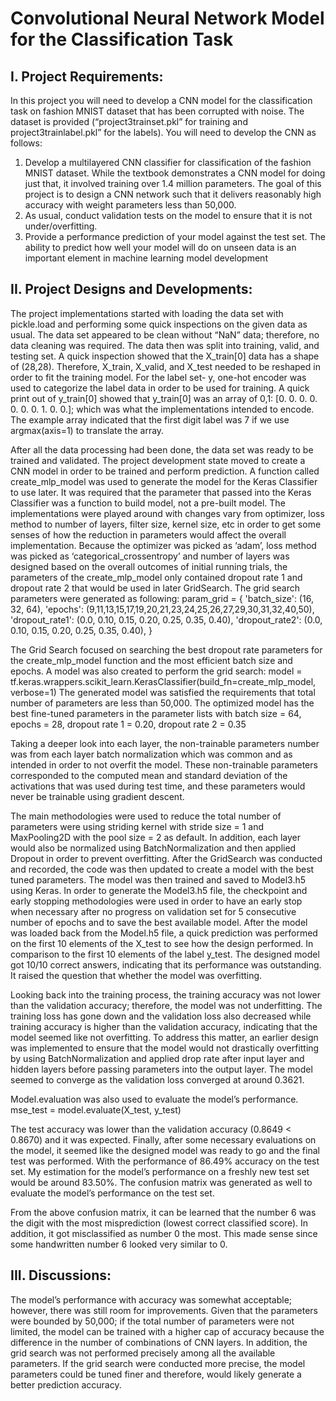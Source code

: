 

# Convolutional Neural Network Model for the Classification Task
## I. Project Requirements:
In this project you will need to develop a CNN model for the classification task on fashion
MNIST dataset that has been corrupted with noise. The dataset is provided (“project3trainset.pkl” for training and project3trainlabel.pkl” for the labels). 
You will need to
develop the CNN as follows:
1. Develop a multilayered CNN classifier for classification of the fashion MNIST dataset.
While the textbook demonstrates a CNN model for doing just that, it involved training
over 1.4 million parameters. The goal of this project is to design a CNN network such
that it delivers reasonably high accuracy with weight parameters less than 50,000.
2. As usual, conduct validation tests on the model to ensure that it is not under/overfitting.
3. Provide a performance prediction of your model against the test set. The ability to
predict how well your model will do on unseen data is an important element in machine
learning model development
 
 
 
 
## II. Project Designs and Developments:
The project implementations started with loading the data set with pickle.load and performing some quick inspections on the given data as usual. The data set appeared to be clean without “NaN” data; therefore, no data cleaning was required. The data then was split into training, valid, and testing set. 
A quick inspection showed that the X_train[0] data has a shape of (28,28). Therefore, X_train, X_valid, and X_test needed to be reshaped in order to fit the training model. For the label set- y, one-hot encoder was used to categorize the label data in order to be used for training. A quick print out of y_train[0]  showed that y_train[0] was an array of 0,1: [0. 0. 0. 0. 0. 0. 0. 1. 0. 0.]; which was what the implementations intended to encode. The example array indicated that the first digit label was 7 if we use argmax(axis=1) to translate the array.
 
After all the data processing had been done, the data set was ready to be trained and validated. The project development state moved to create a CNN model in order to be trained and perform prediction.
A function called create_mlp_model was used to generate the model for the Keras Classifier to use later. It was required that the parameter that passed into the Keras Classifier was a function to build model, not a pre-built model.
The implementations were played around with changes vary from optimizer, loss method to number of layers, filter size, kernel size, etc in order to get some senses of how the reduction in parameters would affect the overall implementation. Because the optimizer was picked as ‘adam’, loss method was picked as ‘categorical_crossentropy’ and number of layers was designed based on the overall outcomes of initial running trials, the parameters of the create_mlp_model only contained dropout rate 1 and dropout rate 2 that would be used in later GridSearch. 
The grid search parameters were generated as following:
param_grid = {
    'batch_size': (16, 32, 64),
    'epochs': (9,11,13,15,17,19,20,21,23,24,25,26,27,29,30,31,32,40,50),
    'dropout_rate1': (0.0, 0.10, 0.15, 0.20, 0.25, 0.35, 0.40),
    'dropout_rate2': (0.0, 0.10, 0.15, 0.20, 0.25, 0.35, 0.40), }

The Grid Search focused on searching the best dropout rate parameters for the create_mlp_model function and the most efficient batch size and epochs.
A model was also created to perform the grid search:
model = tf.keras.wrappers.scikit_learn.KerasClassifier(build_fn=create_mlp_model, verbose=1)
The generated model was satisfied the requirements that total number of parameters are less than 50,000. The optimized model has the best fine-tuned parameters in the parameter lists with batch size = 64, epochs = 28, dropout rate 1 = 0.20, dropout rate 2 = 0.35
 
Taking a deeper look into each layer, the non-trainable parameters number was from each layer batch normalization which was common and as intended in order to not overfit the model. These non-trainable parameters corresponded to the computed mean and standard deviation of the activations that was used during test time, and these parameters would never be trainable using gradient descent.
 

The main methodologies were used to reduce the total number of parameters were using striding kernel with stride size = 1 and MaxPooling2D with the pool size = 2 as default.
In addition, each layer would also be normalized using BatchNormalization and then applied Dropout in order to prevent overfitting.
After the GridSearch was conducted and recorded, the code was then updated to create a model with the best tuned parameters. The model was then trained and saved to Model3.h5 using Keras.
In order to generate the Model3.h5 file, the checkpoint and early stopping methodologies were used in order to have an early stop when necessary after no progress on validation set for 5 consecutive number of epochs and to save the best available model.
After the model was loaded back from the Model.h5 file, a quick prediction was performed on the first 10 elements of the X_test to see how the design performed. In comparison to the first 10 elements of the label y_test. The designed model got 10/10 correct answers, indicating that its performance was outstanding. It raised the question that whether the model was overfitting.

 

Looking back into the training process, the training accuracy was not lower than the validation accuracy; therefore, the model was not underfitting. The training loss has gone down and the validation loss also decreased while training accuracy is higher than the validation accuracy, indicating that the model seemed like not overfitting. To address this matter, an earlier design was implemented to ensure that the model would not drastically overfitting by using BatchNormalization and applied drop rate after input layer and hidden layers before passing parameters into the output layer. The model seemed to converge as the validation loss converged at around 0.3621.
 
Model.evaluation was also used to evaluate the model’s performance.
mse_test = model.evaluate(X_test, y_test)
 
The test accuracy was lower than the validation accuracy (0.8649 < 0.8670) and it was expected.
Finally, after some necessary evaluations on the model, it seemed like the designed model was ready to go and the final test was performed. With the performance of 86.49% accuracy on the test set. My estimation for the model’s performance on a freshly new test set would be around 83.50%.
The confusion matrix was generated as well to evaluate the model’s performance on the test set.
 
From the above confusion matrix, it can be learned that the number 6 was the digit with the most misprediction (lowest correct classified score). In addition, it got misclassified as number 0 the most. This made sense since some handwritten number 6 looked very similar to 0.

## III. Discussions:
The model’s performance with accuracy was somewhat acceptable; however, there was still room for improvements. 
Given that the parameters were bounded by 50,000; if the total number of parameters were not limited, the model can be trained with a higher cap of accuracy because the difference in the number of combinations of CNN layers. In addition, the grid search was not performed precisely among all the available parameters. If the grid search were conducted more precise, the model parameters could be tuned finer and therefore, would likely generate a better prediction accuracy. 
